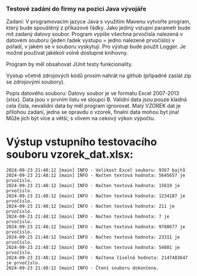 ### Testové zadání do firmy na pozici Java vývojáře

Zadaní:
V programovacím jazyce Java s využitím Mavenu vytvořte program, který bude spouštěný z příkazové řádky.
Jako jediný vstupní parametr bude mít zadaný datovy soubor.
Program vypíše všechna prvočisla nalezená v datovém souboru (jeden řadek vystupu = jedno nalezené prvočíslo) v pořadí, v jakém se v souboru vyskytují.
Pro výstup bude použit Logger.
Je možné používat jakékoli volně dostupné knihovny.

Program by měl obsahovat JUnit testy funkcionality.

Vystup včetně zdrojových kódů prosím nahrát na github (případně zaslat zip se zdrojovými soubory).

Popis datového souboru:
Datovy soubor je ve formatu Excel 2007-2013 (xlsx).
Data jsou v prvním listu ve sloupci B.
Validní data jsou pouze kladná cela čísla, nevalidní data by měl program ignorovat.
Malý VZOREK dat je přílohou zadaní, jedna se opravdu o vzorek, finalni data mohou byt jina!
Může jich být více a větší, s vlivem na cekový výkon výpočtu.



# Výstup vstupního testovacího souboru vzorek_dat.xlsx:
```
2024-09-23 21:48:12 [main] INFO - Velikost Excel souboru: 9367 bajtů
2024-09-23 21:48:12 [main] INFO - Načten textová hodnota: 5645657 je prvočíslo.
2024-09-23 21:48:12 [main] INFO - Načten textová hodnota: 15619 je prvočíslo.
2024-09-23 21:48:12 [main] INFO - Načten textová hodnota: 1234187 je prvočíslo.
2024-09-23 21:48:12 [main] INFO - Načten textová hodnota: 211 je prvočíslo.
2024-09-23 21:48:12 [main] INFO - Načten textová hodnota: 7 je prvočíslo.
2024-09-23 21:48:12 [main] INFO - Načten textová hodnota: 9788677 je prvočíslo.
2024-09-23 21:48:12 [main] INFO - Načten textová hodnota: 23311 je prvočíslo.
2024-09-23 21:48:12 [main] INFO - Načten textová hodnota: 54881 je prvočíslo.
2024-09-23 21:48:12 [main] INFO - Načtena číselná hodnota: 2147483647 je prvočíslo.
2024-09-23 21:48:12 [main] INFO - Čtení souboru dokončeno.
```
